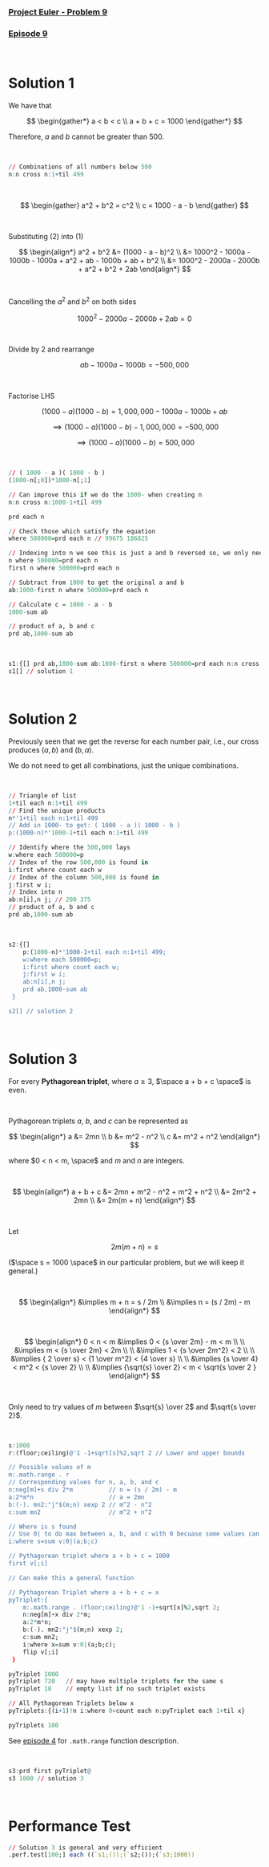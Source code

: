 ### [Project Euler - Problem 9](https://projecteuler.net/problem=9)
### [Episode 9](https://www.youtube.com/watch?v=lU2lc_udLps&list=PLsQYtymvFUhhft5F6IWzwEZ60dpB6MLMt&index=10)

<br />

# Solution 1

We have that 

$$
\begin{gather*}
    a < b < c \\
    a + b + c = 1000
\end{gather*}
$$

Therefore, *a* and *b* cannot be greater than $500$.

<br />

```q
// Combinations of all numbers below 500
n:n cross n:1+til 499
```

<br />

$$
\begin{gather}
    a^2 + b^2 = c^2 \\
    c = 1000 - a - b
\end{gather}
$$

<br />

Substituting (2) into (1)

$$
\begin{align*}
a^2 + b^2 &= (1000 - a - b)^2 \\ 
    &= 1000^2 - 1000a - 1000b - 1000a + a^2 + ab - 1000b + ab + b^2 \\
    &= 1000^2 - 2000a - 2000b + a^2 + b^2 + 2ab
\end{align*}
$$

<br />  
              
Cancelling the $a^2$ and $b^2$ on both sides

$$
1000^2 - 2000a - 2000b + 2ab = 0
$$

<br />  

Divide by $2$ and rearrange

$$
ab - 1000a - 1000b = -500,000
$$

<br />  

Factorise LHS

$$
( 1000 - a )( 1000 - b ) = 1,000,000 - 1000a - 1000b + ab
$$

$$
\implies ( 1000 - a )( 1000 - b ) - 1,000,000 = -500,000
$$

$$
\implies ( 1000 - a )( 1000 - b ) = 500,000
$$

<br /> 

```q
// ( 1000 - a )( 1000 - b ) 
(1000-n[;0])*1000-n[;1]

// Can improve this if we do the 1000- when creating n
n:n cross n:1000-1+til 499

prd each n

// Check those which satisfy the equation
where 500000=prd each n // 99675 186825

// Indexing into n we see this is just a and b reversed so, we only need to take one of these
n where 500000=prd each n
first n where 500000=prd each n

// Subtract from 1000 to get the original a and b
ab:1000-first n where 500000=prd each n

// Calculate c = 1000 - a - b
1000-sum ab

// product of a, b and c
prd ab,1000-sum ab
```

<br /> 

```q
s1:{[] prd ab,1000-sum ab:1000-first n where 500000=prd each n:n cross n:1000-1+til 499}
s1[] // solution 1
```

<br /> 

# Solution 2 

Previously seen that we get the reverse for each number pair, i.e., our cross produces $(a, b)$ and $(b, a)$.

We do not need to get all combinations, just the unique combinations.

<br /> 

```q
// Triangle of list
1+til each n:1+til 499
// Find the unique products
n*'1+til each n:1+til 499
// Add in 1000- to get: ( 1000 - a )( 1000 - b )
p:(1000-n)*'1000-1+til each n:1+til 499

// Identify where the 500,000 lays
w:where each 500000=p
// Index of the row 500,000 is found in
i:first where count each w
// Index of the column 500,000 is found in
j:first w i;
// Index into n
ab:n[i],n j; // 200 375
// product of a, b and c
prd ab,1000-sum ab
```

<br /> 

```q
s2:{[]
    p:(1000-n)*'1000-1+til each n:1+til 499;
    w:where each 500000=p;
    i:first where count each w;
    j:first w i;
    ab:n[i],n j;
    prd ab,1000-sum ab
 }

s2[] // solution 2
```

<br /> 

# Solution 3

For every **Pythagorean triplet**, where $a \ge 3$, $\space a + b + c \space$ is even.

<br /> 

Pythagorean triplets *a*, *b*, and *c* can be represented as

$$
\begin{align*}
    a &= 2mn \\
    b &= m^2 - n^2 \\
    c &= m^2 + n^2
\end{align*}
$$

where $0 < n < m, \space$ and *m* and *n* are integers.

<br />

$$
\begin{align*}
    a + b + c &= 2mn + m^2 - n^2 + m^2 + n^2 \\
    &= 2m^2 + 2mn \\
    &= 2m(m + n)
\end{align*}
$$

<br />

Let 

$$
    2m( m + n ) = s 
$$

($\space s = 1000 \space$ in our particular problem, but we will keep it general.)

<br />

$$
\begin{align*}
    &\implies  m + n = s / 2m \\ 
    &\implies n = (s / 2m) - m
\end{align*}
$$

<br />

$$
\begin{align*}
    0 < n < m  &\implies  0 < {s \over 2m} - m < m \\ \\
           &\implies m < {s \over 2m} < 2m \\ \\
           &\implies 1 < {s \over 2m^2} < 2 \\ \\
           &\implies { 2 \over s} < {1 \over m^2} < {4 \over s} \\ \\
           &\implies {s \over 4} < m^2 < {s \over 2} \\ \\
           &\implies  {\sqrt{s} \over 2} < m < \sqrt{s \over 2 }
\end{align*}
$$

<br />

Only need to try values of *m* between $\sqrt{s} \over 2$ and $\sqrt{s \over 2}$.

<br />

```q
s:1000
r:(floor;ceiling)@'1 -1+sqrt[s]%2,sqrt 2 // Lower and upper bounds

// Possible values of m
m:.math.range . r
// Corresponding values for n, a, b, and c
n:neg[m]+s div 2*m          // n = (s / 2m) - m
a:2*m*n                     // a = 2mn
b:(-). mn2:"j"$(m;n) xexp 2 // m^2 - n^2
c:sum mn2                   // m^2 + n^2

// Where is s found
// Use 0| to do max between a, b, and c with 0 becuase some values can be negative
i:where s=sum v:0|(a;b;c)

// Pythagorean triplet where a + b + c = 1000
first v[;i]

// Can make this a general function 

// Pythagorean Triplet where a + b + c = x
pyTriplet:{
    m:.math.range . (floor;ceiling)@'1 -1+sqrt[x]%2,sqrt 2;
    n:neg[m]+x div 2*m;       
    a:2*m*n;                   
    b:(-). mn2:"j"$(m;n) xexp 2; 
    c:sum mn2; 
    i:where x=sum v:0|(a;b;c);
    flip v[;i]
 }

pyTriplet 1000
pyTriplet 720   // may have multiple triplets for the same s
pyTriplet 10    // empty list if no such triplet exists

// All Pythagorean Triplets below x 
pyTriplets:{(i+1)!n i:where 0<count each n:pyTriplet each 1+til x}

pyTriplets 100
```

See [episode 4](ep4.md) for `.math.range` function description.

<br />

```q
s3:prd first pyTriplet@ 
s3 1000 // solution 3
```

<br />

# Performance Test

```q
// Solution 3 is general and very efficient
.perf.test[100;] each ((`s1;());(`s2;());(`s3;1000))
```
